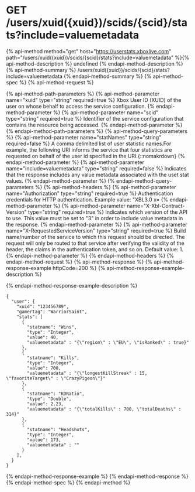 # GET /users/xuid({xuid})/scids/{scid}/stats?include=valuemetadata

{% api-method method="get" host="https://userstats.xboxlive.com" path="/users/xuid({xuid})/scids/{scid}/stats?include=valuemetadata" %}{% api-method-description %}
undefined
{% endapi-method-description %}
{% api-method-summary %}
/users/xuid({xuid})/scids/{scid}/stats?include=valuemetadata
{% endapi-method-summary %}
{% api-method-spec %}
{% api-method-request %}

{% api-method-path-parameters %}
{% api-method-parameter name="xuid" type="string" required=true %}
Xbox User ID (XUID) of the user on whose behalf to access the service configuration.
{% endapi-method-parameter %}
{% api-method-parameter name="scid" type="string" required=true %}
Identifier of the service configuration that contains the resource being accessed.
{% endapi-method-parameter %}
{% endapi-method-path-parameters %}
{% api-method-query-parameters %}
{% api-method-parameter name="statNames" type="string" required=false %}
A comma delimited list of user statistic names.For example, the following URI informs the service that four statistics are requested on behalf of the user id specified in the URI.{::nomakrdown}
{% endapi-method-parameter %}
{% api-method-parameter name="include=valuemetadata" type="string" required=false %}
Indicates that the response includes any value metadata associated with the uset stat values.
{% endapi-method-parameter %}
{% endapi-method-query-parameters %}
{% api-method-headers %}
{% api-method-parameter name="Authorization" type="string" required=true %}
Authentication credentials for HTTP authentication. Example value: "XBL3.0 x=
{% endapi-method-parameter %}
{% api-method-parameter name="X-Xbl-Contract-Version" type="string" required=true %}
Indicates which version of the API to use. This value must be set to "3" in order to include value metadata in the response.
{% endapi-method-parameter %}
{% api-method-parameter name="X-RequestedServiceVersion" type="string" required=true %}
Build name/number of the service to which this request should be directed. The request will only be routed to that service after verifying the validity of the header, the claims in the authentication token, and so on. Default value: 1.
{% endapi-method-parameter %}
{% endapi-method-headers %}
{% endapi-method-request %}
{% api-method-response %}
{% api-method-response-example httpCode=200 %}
{% api-method-response-example-description %}

{% endapi-method-response-example-description %}

```text
{
  "user": {
    "xuid": "123456789",
    "gamertag": "WarriorSaint",
    "stats": [
      {
        "statname": "Wins",
        "type": "Integer",
        "value": 40,
        "valuemetadata" : "{\"region\" : \"EU\", \"isRanked\" : true}"
      },
      {
        "statname": "Kills",
        "type": "Integer",
        "value": 700,
        "valuemetadata" : "{\"longestKillStreak" : 15, \"favoriteTarget\" : \"CrazyPigeon\"}"
      },
      {
        "statname": "KDRatio",
        "type": "Double",
        "value": 2.23,
        "valuemetadata" : "{\"totalKills\" : 700, \"totalDeaths\" : 314}"
      },
      {
        "statname": "Headshots",
        "type": "Integer",
        "value": 173,
        "valuemetadata" : ""
      }
    ],
  }
}
```
{% endapi-method-response-example %}
{% endapi-method-response %}
{% endapi-method-spec %}
{% endapi-method %}
